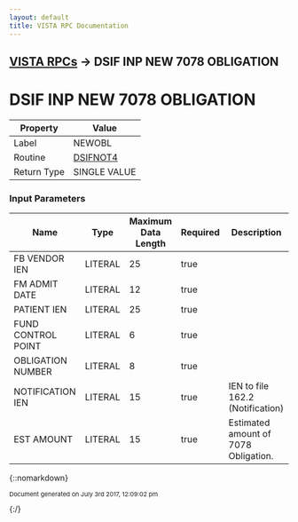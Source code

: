 ```yaml
---
layout: default
title: VISTA RPC Documentation
---
```


## [VISTA RPCs](TableOfContents) &#8594; DSIF INP NEW 7078 OBLIGATION
# DSIF INP NEW 7078 OBLIGATION



Property | Value
--- | ---
Label | NEWOBL
Routine | [DSIFNOT4](http://code.osehra.org/dox/Routine_DSIFNOT4_source.html)
Return Type | SINGLE VALUE


### Input Parameters

Name | Type | Maximum Data Length | Required | Description
--- | --- | --- | --- | ---
FB VENDOR IEN | LITERAL | 25 | true | 
FM ADMIT DATE | LITERAL | 12 | true | 
PATIENT IEN | LITERAL | 25 | true | 
FUND CONTROL POINT | LITERAL | 6 | true | 
OBLIGATION NUMBER | LITERAL | 8 | true | 
NOTIFICATION IEN | LITERAL | 15 | true | IEN to file 162.2 (Notification)
EST AMOUNT | LITERAL | 15 | true | Estimated amount of 7078 Obligation.



{::nomarkdown} <br/><p style="font-size: 11px">Document generated on July 3rd 2017, 12:09:02 pm</p>{:/}